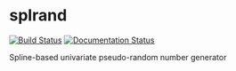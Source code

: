 # splrand
[![Build Status](https://travis-ci.org/Gretadelnista/splrand.svg?branch=master)](https://travis-ci.org/Gretadelnista/splrand)
[![Documentation Status](https://readthedocs.org/projects/splrand-greta?version=latest)](https://splrand-greta.readthedocs.io/en/latest/?badge=latest)


Spline-based univariate pseudo-random number generator
